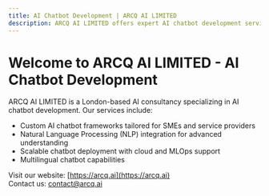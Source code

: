 ```yaml
---
title: AI Chatbot Development | ARCQ AI LIMITED
description: ARCQ AI LIMITED offers expert AI chatbot development services including custom chatbot frameworks, NLP integration, and scalable deployment.
---
```


# Welcome to ARCQ AI LIMITED - AI Chatbot Development

ARCQ AI LIMITED is a London-based AI consultancy specializing in AI chatbot development. Our services include:

- Custom AI chatbot frameworks tailored for SMEs and service providers  
- Natural Language Processing (NLP) integration for advanced understanding  
- Scalable chatbot deployment with cloud and MLOps support  
- Multilingual chatbot capabilities  

Visit our website: [https://arcq.ai](https://arcq.ai)  
Contact us: contact@arcq.ai
